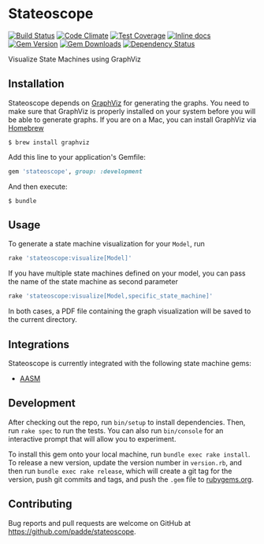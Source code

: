 # Stateoscope

[![Build Status](https://travis-ci.org/padde/stateoscope.svg)](https://travis-ci.org/padde/stateoscope)
[![Code Climate](https://codeclimate.com/github/padde/stateoscope/badges/gpa.svg)](https://codeclimate.com/github/padde/stateoscope)
[![Test Coverage](https://codeclimate.com/github/padde/stateoscope/badges/coverage.svg)](https://codeclimate.com/github/padde/stateoscope/coverage)
[![Inline docs](http://inch-ci.org/github/padde/stateoscope.svg?branch=master)](http://inch-ci.org/github/padde/stateoscope)
[![Gem Version](https://badge.fury.io/rb/stateoscope.svg)](https://badge.fury.io/rb/stateoscope)
[![Gem Downloads](https://img.shields.io/gem/dt/stateoscope.svg)](https://rubygems.org/gems/stateoscope)
[![Dependency Status](https://gemnasium.com/padde/stateoscope.svg)](https://gemnasium.com/padde/stateoscope)

Visualize State Machines using GraphViz

## Installation

Stateoscope depends on [GraphViz](http://www.graphviz.org/) for generating the
graphs. You need to make sure that GraphViz is properly installed on your system
before you will be able to generate graphs. If you are on a Mac, you can install
GraphViz via [Homebrew](http://brew.sh/)

```
$ brew install graphviz
```

Add this line to your application's Gemfile:

```ruby
gem 'stateoscope', group: :development
```

And then execute:

    $ bundle

## Usage

To generate a state machine visualization for your `Model`, run

```ruby
rake 'stateoscope:visualize[Model]'
```

If you have multiple state machines defined on your model, you can pass the name
of the state machine as second parameter

```ruby
rake 'stateoscope:visualize[Model,specific_state_machine]'
```

In both cases, a PDF file containing the graph visualization will be saved to
the current directory.

## Integrations

Stateoscope is currently integrated with the following state machine gems:

* [AASM](https://github.com/aasm/aasm)

## Development

After checking out the repo, run `bin/setup` to install dependencies. Then, run `rake spec` to run the tests. You can also run `bin/console` for an interactive prompt that will allow you to experiment.

To install this gem onto your local machine, run `bundle exec rake install`. To release a new version, update the version number in `version.rb`, and then run `bundle exec rake release`, which will create a git tag for the version, push git commits and tags, and push the `.gem` file to [rubygems.org](https://rubygems.org).

## Contributing

Bug reports and pull requests are welcome on GitHub at https://github.com/padde/stateoscope.


